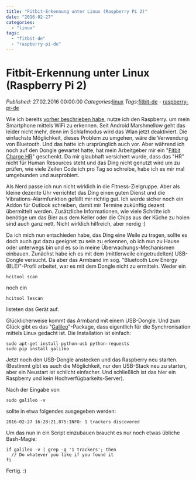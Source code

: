 ```yaml
---
title: "Fitbit-Erkennung unter Linux (Raspberry Pi 2)"
date: "2016-02-27"
categories: 
  - "linux"
tags: 
  - "fitbit-de"
  - "raspberry-pi-de"
---
```

# Fitbit-Erkennung unter Linux (Raspberry Pi 2)
_Published:_ 27.02.2016 00:00:00
_Categories_:[linux](/dotnetwork/de/categories#linux)
_Tags_:[fitbit-de](/dotnetwork/de/tags#fitbit-de) - [raspberry-pi-de](/dotnetwork/de/tags#raspberry-pi-de)

Wie ich bereits [vorher beschrieben habe](http://dotnet.work/2016/01/synology-surveillance-station-mit-einem-einfachen-shell-script-automatisieren/), nutze ich den Raspberry. um mein Smartphone mittels WiFi zu erkennen. Seit Android Marshmellow geht das leider nicht mehr, denn im Schlafmodus wird das Wlan jetzt deaktiviert. Die einfachste Möglichkeit, dieses Problem zu umgehen, wäre die Verwendung von Bluetooth. Und das hatte ich ursprünglich auch vor. Aber während ich noch auf den Dongle gewartet hatte, hat mein Arbeitgeber mir ein "[Fitbit Charge HR](http://amzn.to/1VKm1OJ)" geschenkt. Da mir glaubhaft versichert wurde, dass das "HR" nicht für Human Resources steht und das Ding nicht genutzt wird um zu prüfen, wie viele Zeilen Code ich pro Tag so schreibe, habe ich es mir mal umgebunden und ausprobiert.

Als Nerd passe ich nun nicht wirklich in die Fitness-Zielgruppe. Aber als kleine dezente Uhr verrichtet das Ding einen guten Dienst und die Vibrations-Alarmfunktion gefällt mir richtig gut. Ich werde sicher noch ein Addon für Outlook schreiben, damit mir Termine zukünftig dezent übermittelt werden. Zusätzliche Informationen, wie viele Schritte ich benötige um das Bier aus dem Keller oder die Chips aus der Küche zu holen sind auch ganz nett. Nicht wirklich hilfreich, aber nerdig :)

Da ich mich nun entschieden habe, das Ding eine Weile zu tragen, sollte es doch auch gut dazu geeignet zu sein zu erkennen, ob ich nun zu Hause oder unterwegs bin und es so in meine Überwachungs-Mechanismen einbauen. Zunächst habe ich es mit dem (mittlerweile eingetrudelten) USB-Dongle versucht. Da aber das Armband im sog. "Bluetooth Low Energy (BLE)"-Profil arbeitet, war es mit dem Dongle nicht zu ermitteln. Weder ein

```
hcitool scan
```

noch ein

```
hcitool lescan
```

listeten das Gerät auf.

Glücklicherweise kommt das Armband mit einem USB-Dongle. Und zum Glück gibt es das "[Galileo](https://bitbucket.org/benallard/galileo)"-Package, dass eigentlich für die Synchronisation mittels Linux gedacht ist. Die Installation ist einfach:

```
sudo apt-get install python-usb python-requests
sudo pip install galileo
```

Jetzt noch den USB-Dongle anstecken und das Raspberry neu starten. (Bestimmt gibt es auch die Möglichkeit, nur den USB-Stack neu zu starten, aber ein Neustart ist schlicht einfacher. Und schließlich ist das hier ein Raspberry und kein Hochverfügbarkeits-Server).

Nach der Eingabe von
```
sudo galileo -v
```

sollte in etwa folgendes ausgegeben werden:
```
2016-02-27 16:28:21,875:INFO: 1 trackers discovered
```

Um das nun in ein Script einzubauen braucht es nur noch etwas übliche Bash-Magie:

``` 
if galileo -v | grep -q '1 trackers'; then
  // Do whatever you like if you found it
fi
```

Fertig. :)
